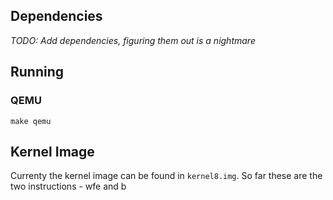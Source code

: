 ## Dependencies
*TODO: Add dependencies, figuring them out is a nightmare*

## Running
### QEMU
```
make qemu
```

## Kernel Image
Currenty the kernel image can be found in `kernel8.img`. So far these are the two instructions - wfe and b
